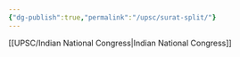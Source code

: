 ```yaml
---
{"dg-publish":true,"permalink":"/upsc/surat-split/"}
---
```


[[UPSC/Indian National Congress\|Indian National Congress]]